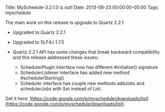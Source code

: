 Title: MySchedule-3.2.1.0 is out!
Date: 2013-08-23 00:00:00-05:00
Tags: myschedule



The main work on this release is upgrade to Quartz 2.2.1

    
- Upgraded to Quartz 2.2.1
- Upgraded to SLF4J 1.7.5

- Quartz 2.2.1 API has some changes that break backward compatibility and this release addressed these
  issues:

  - SchedulerPlugin interface now has different #initialize() signature
  - SchedulerListener interface has added new method #schedulerStarting()
  - Scheduler interface has couple new methods addJobs and schedulerJobs with Set instead of List.
    

Get it here: [https://code.google.com/p/myschedule/downloads/list](https://code.google.com/p/myschedule/downloads/list)

